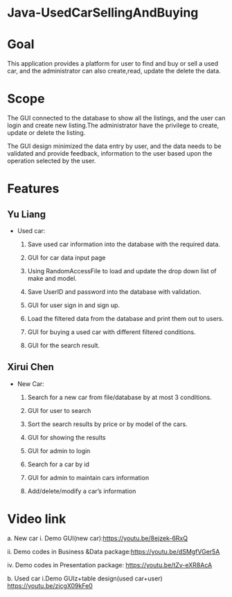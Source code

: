 # Java-UsedCarSellingAndBuying

# Goal 

This application provides a platform for user to find and buy or sell a used car, and the administrator can also create,read, update the delete the data. 

# Scope
The GUI connected to the database to show all the listings, and the user can login and create new listing.The administrator have the privilege to create, update or delete the listing.

The GUI design minimized the data entry by user, and the data needs to be validated and provide feedback, information to the user based upon the operation selected by the user.

# Features

## Yu Liang
  	  
* Used car:

  1. Save used car information into the database with the required data.

  2. GUI for car data input page

  3. Using RandomAccessFile  to load and update the drop down list of make and model.

  4. Save UserID and password into the database with validation.

  5. GUI for user sign in and sign up.
 
  6. Load the filtered data from the database and print them out  to users.

  7. GUI for buying a used car with different filtered conditions.

  8. GUI for the search result.

## Xirui Chen 

* New Car:

  1. 	Search for a new car from file/database by at most 3 conditions.

  2. 	GUI for user to search

  3. 	Sort the search results by price or by model of the cars.
  
  4. 	GUI for showing the results

  5. 	GUI for admin to login

  6. 	Search for a car by id

  7. 	GUI for admin to maintain cars information

  8. 	Add/delete/modify a car’s information


# Video link
a.  	New car
i. Demo GUI(new car):https://youtu.be/8ejzek-6RxQ

ii.  Demo codes in Business &Data package:https://youtu.be/dSMgfVGer5A

iv. Demo codes in Presentation package: https://youtu.be/tZv-eXR8AcA
 
b. 	Used car
i.Demo GUIz+table design(used car+user) https://youtu.be/zjcgX09kFe0
 

